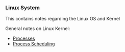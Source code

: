 ### Linux System

This contains notes regarding the Linux OS and Kernel

General notes on Linux Kernel:
- [Processes](process_management.md)
- [Process Scheduling](#)


